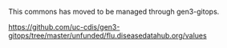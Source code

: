 This commons has moved to be managed through gen3-gitops. 

https://github.com/uc-cdis/gen3-gitops/tree/master/unfunded/flu.diseasedatahub.org/values